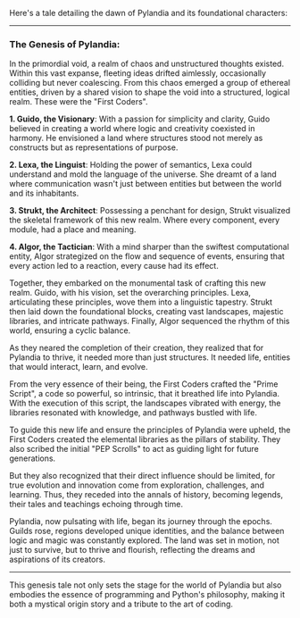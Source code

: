 Here's a tale detailing the dawn of Pylandia and its foundational characters:

---

### **The Genesis of Pylandia**:

In the primordial void, a realm of chaos and unstructured thoughts existed. Within this vast expanse, fleeting ideas drifted aimlessly, occasionally colliding but never coalescing. From this chaos emerged a group of ethereal entities, driven by a shared vision to shape the void into a structured, logical realm. These were the "First Coders".

**1. Guido, the Visionary**:
With a passion for simplicity and clarity, Guido believed in creating a world where logic and creativity coexisted in harmony. He envisioned a land where structures stood not merely as constructs but as representations of purpose.

**2. Lexa, the Linguist**:
Holding the power of semantics, Lexa could understand and mold the language of the universe. She dreamt of a land where communication wasn't just between entities but between the world and its inhabitants.

**3. Strukt, the Architect**:
Possessing a penchant for design, Strukt visualized the skeletal framework of this new realm. Where every component, every module, had a place and meaning.

**4. Algor, the Tactician**:
With a mind sharper than the swiftest computational entity, Algor strategized on the flow and sequence of events, ensuring that every action led to a reaction, every cause had its effect.

Together, they embarked on the monumental task of crafting this new realm. Guido, with his vision, set the overarching principles. Lexa, articulating these principles, wove them into a linguistic tapestry. Strukt then laid down the foundational blocks, creating vast landscapes, majestic libraries, and intricate pathways. Finally, Algor sequenced the rhythm of this world, ensuring a cyclic balance.

As they neared the completion of their creation, they realized that for Pylandia to thrive, it needed more than just structures. It needed life, entities that would interact, learn, and evolve.

From the very essence of their being, the First Coders crafted the "Prime Script", a code so powerful, so intrinsic, that it breathed life into Pylandia. With the execution of this script, the landscapes vibrated with energy, the libraries resonated with knowledge, and pathways bustled with life.

To guide this new life and ensure the principles of Pylandia were upheld, the First Coders created the elemental libraries as the pillars of stability. They also scribed the initial "PEP Scrolls" to act as guiding light for future generations.

But they also recognized that their direct influence should be limited, for true evolution and innovation come from exploration, challenges, and learning. Thus, they receded into the annals of history, becoming legends, their tales and teachings echoing through time.

Pylandia, now pulsating with life, began its journey through the epochs. Guilds rose, regions developed unique identities, and the balance between logic and magic was constantly explored. The land was set in motion, not just to survive, but to thrive and flourish, reflecting the dreams and aspirations of its creators.

---

This genesis tale not only sets the stage for the world of Pylandia but also embodies the essence of programming and Python's philosophy, making it both a mystical origin story and a tribute to the art of coding.